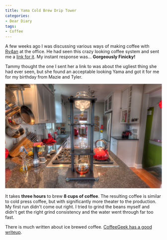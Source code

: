 ```yaml
---
title: Yama Cold Brew Drip Tower
categories:
- Dear Diary
tags:
- Coffee
---
```


A few weeks ago I was discussing various ways of making coffee with [Ry4an](http://ry4an.org/) at the office. He had seen this crazy looking coffee system and sent me a [link for it](http://blacksmithcoffee.com/products/yama-6-8-cup-cold-brew-coffee-dripper). My instant response was…
**Gorgeously Finicky!**

Tammy thought the one I sent her a link to was about the ugliest thing she had ever seen, but she found an acceptable looking Yama and got it for me for my birthday from Mazie and Tyler.

![](/assets/posts/2012/20120107-141418-hdr.jpg)

It takes **three hours** to brew **8 cups of coffee**. The resulting coffee is similar to cold press coffee, but with significantly more theater to the production. My first run didn't come out right. I tried to grind the beans myself and didn't get the right grind consistency and the water went through far too fast.

There is much written about ice brewed coffee. [CoffeeGeek has a good writeup](http://coffeegeek.com/guides/icedcoffee).
